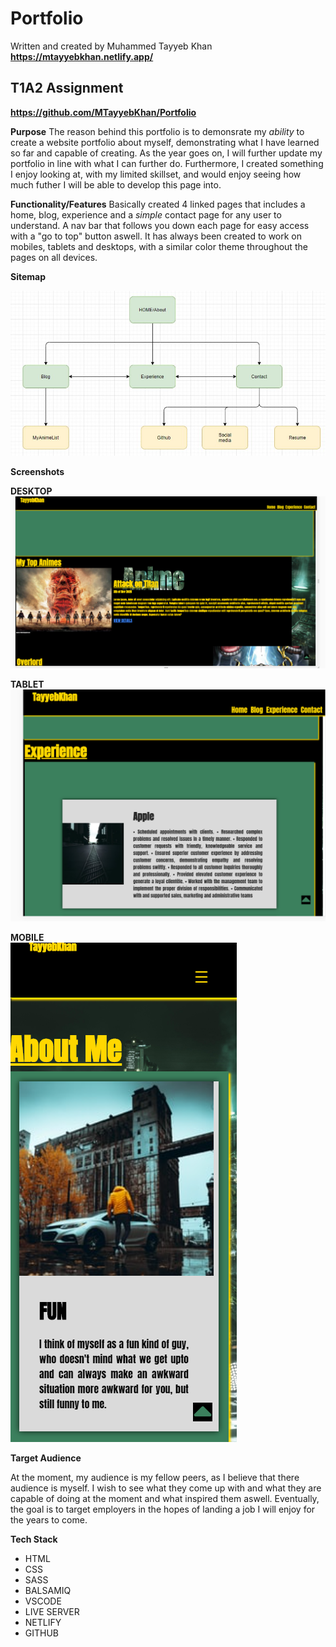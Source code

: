 # Portfolio
Written and created by Muhammed Tayyeb Khan
**https://mtayyebkhan.netlify.app/**

## T1A2 Assignment
**https://github.com/MTayyebKhan/Portfolio**

**Purpose**
The reason behind this portfolio is to demonsrate my *ability* to create a website portfolio about myself, demonstrating what I have learned so far and capable of creating. As the year goes on, I will further update my portfolio in line with what I can further do. Furthermore, I created something I enjoy looking at, with my limited skillset, and would enjoy seeing how much futher I will be able to develop this page into.

**Functionality/Features**
Basically created 4 linked pages that includes a home, blog, experience and a *simple* contact page for any user to understand. A nav bar that follows you down each page for easy access with a "go to top" button aswell. It has always been created to work on mobiles, tablets and desktops, with a similar color theme throughout the pages on all devices.

**Sitemap**

<img src="docs/sitemap.png">

**Screenshots**
<br>

**DESKTOP**
<br>
<img src="docs/desktop.png">

**TABLET**
<br>
<img src="docs/tablet.png">

**MOBILE**
<br>
<img src="docs/mobile.png">


**Target Audience**

At the moment, my audience is my fellow peers, as I believe that there audience is myself. I wish to see what they come up with and what they are capable of doing at the moment and what inspired them aswell. Eventually, the goal is to target employers in the hopes of landing a job I will enjoy for the years to come.

**Tech Stack**
* HTML
* CSS
* SASS
* BALSAMIQ
* VSCODE
* LIVE SERVER
* NETLIFY
* GITHUB